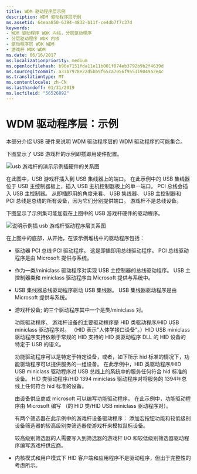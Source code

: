 ```yaml
---
title: WDM 驱动程序层示例
description: WDM 驱动程序层示例
ms.assetid: 64eaa850-6394-4832-b11f-ce4db7f7c37d
keywords:
- WDM 驱动程序 WDK 内核，分层驱动程序
- 分层驱动程序 WDK 内核
- 驱动程序层 WDK WDM
- 游戏杆 WDK WDM
ms.date: 06/16/2017
ms.localizationpriority: medium
ms.openlocfilehash: b96e7151fda11e11b001f074eb3792b9b2f4639d
ms.sourcegitcommit: a33b7978e22d5bb9f65ca7056f955319049a2e4c
ms.translationtype: MT
ms.contentlocale: zh-CN
ms.lasthandoff: 01/31/2019
ms.locfileid: "56526892"
---
```

# <a name="wdm-driver-layers-an-example"></a>WDM 驱动程序层：示例





本部分介绍 USB 硬件来说明 WDM 驱动程序层的 WDM 驱动程序的可能集合。

下图显示了 USB 游戏杆的示例即插即用硬件配置。

![usb 游戏杆的演示示例插硬件的关系图](images/usbjoyhw.png)

在此图中，USB 游戏杆插入到 USB 集线器上的端口。 在此示例中的 USB 集线器位于 USB 主控制器板上，插入 USB 主机控制器板上的单一端口。 PCI 总线会插入 USB 主控制器。 从即插即用的角度来看、 USB 集线器、 USB 主控制器和 PCI 总线是总线的所有设备，因为它们分别提供端口。 游戏杆不是总线设备。

下图显示了示例集可能加载在上图中的 USB 游戏杆硬件的驱动程序。

![说明示例插 usb 游戏杆驱动程序层关系图](images/usbjoydr.png)

在上图中的底部，从开始，在该示例堆栈中的驱动程序包括：

-   驱动器 PCI 总线 PCI 驱动程序。 这是即插即用总线驱动程序。 PCI 总线驱动程序是由 Microsoft 提供与系统。

-   作为一类/miniclass 驱动程序对实现 USB 主控制器的总线驱动程序。 USB 主控制器类和 miniclass 驱动程序由 Microsoft 提供与系统中。

-   USB 集线器总线驱动程序驱动 USB 集线器。 USB 集线器驱动程序是由 Microsoft 提供与系统。

-   游戏杆设备; 的三个驱动程序其中一个是类/miniclass 对。

    功能驱动程序、 游戏杆设备的主要驱动程序是 HID 类驱动程序/HID USB miniclass 驱动程序对。 （HID 表示"人体学接口设备"。）HID USB miniclass 驱动程序支持依赖于常规的 HID 支持的 HID 类驱动程序 DLL 的 HID 设备的特定于 USB 的语义。

    功能驱动程序可以是特定于特定设备，或者，如下所示 hid 标准的情况下，功能驱动程序可以提供服务的一组设备。 在此示例中，HID 类驱动程序/HID USB miniclass 驱动程序对 USB 总线上的系统中的服务任何符合 hid 标准的设备。 HID 类驱动程序/HID 1394 miniclass 驱动程序对将服务的 1394年总线上任何符合 hid 标准的设备。

    由设备供应商或 microsoft 可以编写功能驱动程序。 在此示例中，功能驱动程序由 Microsoft 编写 （的 HID 类/HID USB miniclass 驱动程序对）。

    有两个筛选器在此示例中的游戏杆设备驱动程序： 添加宏按钮功能和较低级别设备筛选器的较高级别类筛选器使游戏杆来模拟鼠标设备。

    较高级别筛选器的人需要写入到筛选器的游戏杆 I/O 和较低级别筛选器驱动程序编写游戏杆供应商。

-   内核模式和用户模式下 HID 客户端和应用程序不是驱动程序，但出于完整性的考虑所示。

 

 




